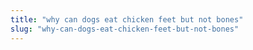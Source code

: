 ```yaml
---
title: "why can dogs eat chicken feet but not bones"
slug: "why-can-dogs-eat-chicken-feet-but-not-bones"
---
```


